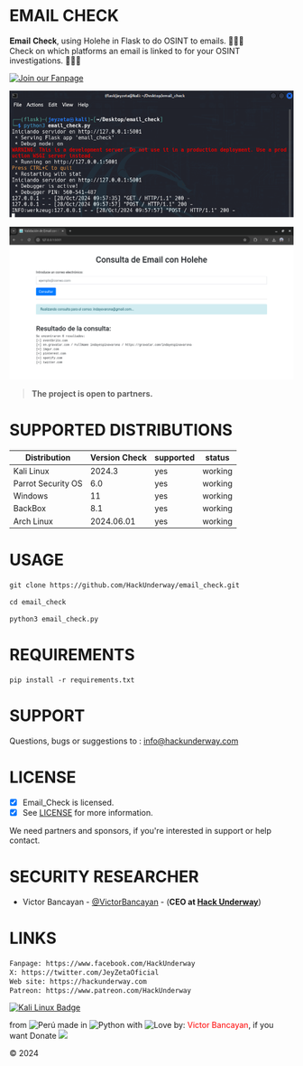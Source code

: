 # EMAIL CHECK
𝐄𝐦𝐚𝐢𝐥 𝐂𝐡𝐞𝐜𝐤, using Holehe in Flask to do OSINT to emails. 🕵🏽‍♂️ <br>
Check on which platforms an email is linked to for your OSINT investigations. 👨🏽‍💻

[![Join our Fanpage](https://img.shields.io/badge/Join%20Our%20Fanpage-Hack%20Underway-1.svg)](https://www.facebook.com/HackUnderway/)

![Meta Scan](https://github.com/HackUnderway/email_check/blob/main/flask_demo.png)

![Meta Scan](https://github.com/HackUnderway/email_check/blob/main/email_check_demo.png)

> **The project is open to partners.**

# SUPPORTED DISTRIBUTIONS
|Distribution | Version Check | supported | status |
----------|-------|------|-------|
|Kali Linux| 2024.3| yes| working   |
|Parrot Security OS| 6.0| yes | working   |
|Windows| 11 | yes | working   |
|BackBox| 8.1 | yes | working   |
|Arch Linux| 2024.06.01 | yes | working   |

# USAGE
```
git clone https://github.com/HackUnderway/email_check.git
```
```
cd email_check
```
```
python3 email_check.py
```
# REQUIREMENTS
```
pip install -r requirements.txt
```
# SUPPORT
Questions, bugs or suggestions to : info@hackunderway.com

# LICENSE
- [x] Email_Check is licensed. 
- [x] See [LICENSE](https://github.com/HackUnderway/email_check?tab=MIT-1-ov-file#readme) for more information.

We need partners and sponsors, if you're interested in support or help contact.

# SECURITY RESEARCHER

* Victor Bancayan - [@VictorBancayan](https://twitter.com/VictorBancayan) - (**CEO at [Hack Underway](https://www.instagram.com/hackunderway/)**) 

# LINKS
```
Fanpage: https://www.facebook.com/HackUnderway
X: https://twitter.com/JeyZetaOficial
Web site: https://hackunderway.com
Patreon: https://www.patreon.com/HackUnderway
```
[![Kali Linux Badge](https://img.shields.io/badge/Kali%20Linux-1793D1?logo=kalilinux&logoColor=fff&style=plastic)](https://www.facebook.com/becomesupporter/JeyZetaOficial/)

from <img src="https://i.imgur.com/ngJCbSI.png" title="Perú"> made in <img src="https://i.imgur.com/NNfy2o6.png" title="Python"> with <img src="http://cdn0.bodas.com.mx/img/smileys/smiley_heart.png" title="Love"> by: <font color="red">Victor Bancayan</font>, if you want Donate <a href="https://www.buymeacoffee.com/HackUnderway"><img src="https://img.buymeacoffee.com/button-api/?text=Buy me a coffee&emoji=&slug=HackUnderway&button_colour=40DCA5&font_colour=ffffff&font_family=Comic&outline_colour=000000&coffee_colour=FFDD00" /></a>

© 2024
